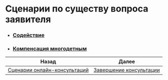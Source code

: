   
   
# Сценарии по существу вопроса заявителя  
* ### [Содействие](Содействие.md)  
* ### [Компенсация многодетным](Компенсация%20многодетным.md)  
  
| Назад                                                             | Далее                                    |  
| ----------------------------------------------------------------- | ---------------------------------------- |  
| [Сценарии онлайн-консультаций](Сценарии%20онлайн-консультаций.md) | [Завершение консультации](3.%20Выход.md) |  
